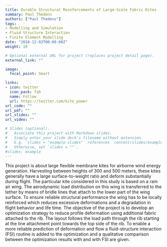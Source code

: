 ```yaml
---
title: Durable Structural Reinforcements of Large-Scale Fabric Kites
summary: Paul Thedens
authors: ["Paul Thedens"]
tags:
- Modelling and Simulation
- Fluid Structure Interaction
- Finite Element Modelling
date: "2018-12-03T00:00:00Z"
weight: 10

# Optional external URL for project (replaces project detail page).
external_link: ""

image:
  focal_point: Smart

links:
- icon: twitter
  icon_pack: fab
  name: Follow
  url: https://twitter.com/kite_power
url_code: ""
url_pdf: ""
url_slides: ""
url_video: ""

# Slides (optional).
#   Associate this project with Markdown slides.
#   Simply enter your slide deck's filename without extension.
#   E.g. `slides = "example-slides"` references `content/slides/example-slides.md`.
#   Otherwise, set `slides = ""`.
#slides: example
---
```


This project is about large flexible membrane kites for airborne wind energy generation. Harvesting between heights of 300 and 500 meters, these kites generally have a large surface-to-weight ratio and deform substantially during flight. The particular kite considered in this study is based on a ram air wing. The aerodynamic load distribution on this wing is transferred to the tether by means of bridle lines that attach to the lower part of the wing surface. To ensure reliable structural performance the wing has to be locally reinforced which reduces excessive deformations and a degradation in flight behavior and life time. The objective of the project is to develop an optimization strategy to reduce profile deformation using additional fabric attached to the rib. The layout follows the load path through the rib starting at the line attachment point towards the top side of the rib. To enable a more reliable prediction of deformation and flow a fluid-structure interaction (FSI) routine is added to the optimization and a qualitative comparison between the optimization results with and with FSI are given.
